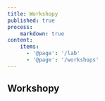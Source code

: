 ```yaml
---
title: Workshopy
published: true
process:
    markdown: true
content:
    items:
      - '@page': '/lab'
      - '@page': '/workshops'
---
```

## Workshopy